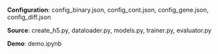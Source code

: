 __Configuration__: config_binary.json, config_cont.json, config_gene.json, config_diff.json

__Source__: create_h5.py, dataloader.py, models.py, trainer.py, evaluator.py

__Demo__: demo.ipynb
